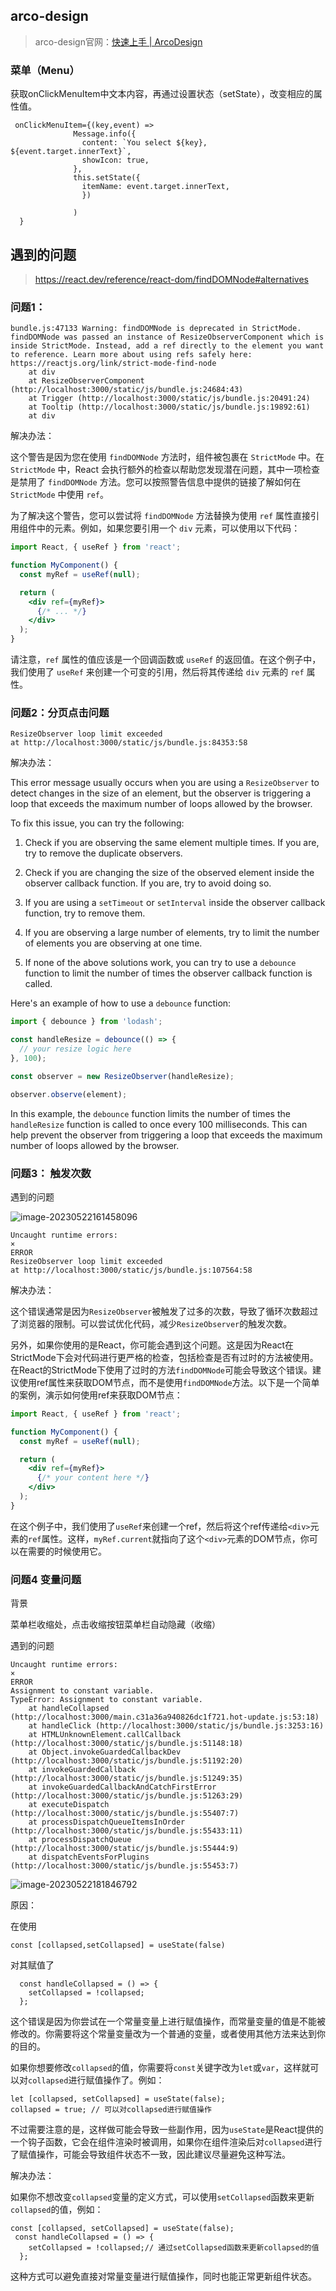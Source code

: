 ## arco-design

> arco-design官网：[快速上手 | ArcoDesign](https://arco.design/react/docs/start)

### 菜单（Menu）



获取onClickMenuItem中文本内容，再通过设置状态（setState），改变相应的属性值。

```
 onClickMenuItem={(key,event) =>
              Message.info({
                content: `You select ${key}, ${event.target.innerText}`,
                showIcon: true,
              }, 
              this.setState({  
                itemName: event.target.innerText,
                })
              
              )
  }
```









## 遇到的问题

> https://react.dev/reference/react-dom/findDOMNode#alternatives



### 问题1：

```
bundle.js:47133 Warning: findDOMNode is deprecated in StrictMode. findDOMNode was passed an instance of ResizeObserverComponent which is inside StrictMode. Instead, add a ref directly to the element you want to reference. Learn more about using refs safely here: https://reactjs.org/link/strict-mode-find-node
    at div
    at ResizeObserverComponent (http://localhost:3000/static/js/bundle.js:24684:43)
    at Trigger (http://localhost:3000/static/js/bundle.js:20491:24)
    at Tooltip (http://localhost:3000/static/js/bundle.js:19892:61)
    at div
```



解决办法：

这个警告是因为您在使用 `findDOMNode` 方法时，组件被包裹在 `StrictMode` 中。在 `StrictMode` 中，React 会执行额外的检查以帮助您发现潜在问题，其中一项检查是禁用了 `findDOMNode` 方法。您可以按照警告信息中提供的链接了解如何在 `StrictMode` 中使用 `ref`。

为了解决这个警告，您可以尝试将 `findDOMNode` 方法替换为使用 `ref` 属性直接引用组件中的元素。例如，如果您要引用一个 `div` 元素，可以使用以下代码：

```jsx
import React, { useRef } from 'react';

function MyComponent() {
  const myRef = useRef(null);

  return (
    <div ref={myRef}>
      {/* ... */}
    </div>
  );
}
```

请注意，`ref` 属性的值应该是一个回调函数或 `useRef` 的返回值。在这个例子中，我们使用了 `useRef` 来创建一个可变的引用，然后将其传递给 `div` 元素的 `ref` 属性。

### 问题2：分页点击问题

```
ResizeObserver loop limit exceeded
at http://localhost:3000/static/js/bundle.js:84353:58
```



解决办法：

This error message usually occurs when you are using a `ResizeObserver` to detect changes in the size of an element, but the observer is triggering a loop that exceeds the maximum number of loops allowed by the browser. 

To fix this issue, you can try the following:

1. Check if you are observing the same element multiple times. If you are, try to remove the duplicate observers.

2. Check if you are changing the size of the observed element inside the observer callback function. If you are, try to avoid doing so.

3. If you are using a `setTimeout` or `setInterval` inside the observer callback function, try to remove them.

4. If you are observing a large number of elements, try to limit the number of elements you are observing at one time.

5. If none of the above solutions work, you can try to use a `debounce` function to limit the number of times the observer callback function is called. 

Here's an example of how to use a `debounce` function:

```js
import { debounce } from 'lodash';

const handleResize = debounce(() => {
  // your resize logic here
}, 100);

const observer = new ResizeObserver(handleResize);

observer.observe(element);
```

In this example, the `debounce` function limits the number of times the `handleResize` function is called to once every 100 milliseconds. This can help prevent the observer from triggering a loop that exceeds the maximum number of loops allowed by the browser.





### 问题3： 触发次数

遇到的问题

![image-20230522161458096](./assets/image-20230522161458096.png)

```
Uncaught runtime errors:
×
ERROR
ResizeObserver loop limit exceeded
at http://localhost:3000/static/js/bundle.js:107564:58
```

解决办法：

这个错误通常是因为`ResizeObserver`被触发了过多的次数，导致了循环次数超过了浏览器的限制。可以尝试优化代码，减少`ResizeObserver`的触发次数。

另外，如果你使用的是React，你可能会遇到这个问题。这是因为React在StrictMode下会对代码进行更严格的检查，包括检查是否有过时的方法被使用。在React的StrictMode下使用了过时的方法`findDOMNode`可能会导致这个错误。建议使用ref属性来获取DOM节点，而不是使用`findDOMNode`方法。以下是一个简单的案例，演示如何使用ref来获取DOM节点：

```jsx
import React, { useRef } from 'react';

function MyComponent() {
  const myRef = useRef(null);

  return (
    <div ref={myRef}>
      {/* your content here */}
    </div>
  );
}
```

在这个例子中，我们使用了`useRef`来创建一个ref，然后将这个ref传递给`<div>`元素的`ref`属性。这样，`myRef.current`就指向了这个`<div>`元素的DOM节点，你可以在需要的时候使用它。



### 问题4 变量问题

背景

菜单栏收缩处，点击收缩按钮菜单栏自动隐藏（收缩）

遇到的问题

```
Uncaught runtime errors:
×
ERROR
Assignment to constant variable.
TypeError: Assignment to constant variable.
    at handleCollapsed (http://localhost:3000/main.c31a36a940826dc1f721.hot-update.js:53:18)
    at handleClick (http://localhost:3000/static/js/bundle.js:3253:16)
    at HTMLUnknownElement.callCallback (http://localhost:3000/static/js/bundle.js:51148:18)
    at Object.invokeGuardedCallbackDev (http://localhost:3000/static/js/bundle.js:51192:20)
    at invokeGuardedCallback (http://localhost:3000/static/js/bundle.js:51249:35)
    at invokeGuardedCallbackAndCatchFirstError (http://localhost:3000/static/js/bundle.js:51263:29)
    at executeDispatch (http://localhost:3000/static/js/bundle.js:55407:7)
    at processDispatchQueueItemsInOrder (http://localhost:3000/static/js/bundle.js:55433:11)
    at processDispatchQueue (http://localhost:3000/static/js/bundle.js:55444:9)
    at dispatchEventsForPlugins (http://localhost:3000/static/js/bundle.js:55453:7)
```

![image-20230522181846792](./assets/image-20230522181846792.png)

原因：

在使用

```
const [collapsed,setCollapsed] = useState(false)
```

对其赋值了

```
  const handleCollapsed = () => {
    setCollapsed = !collapsed;
  };
```

这个错误是因为你尝试在一个常量变量上进行赋值操作，而常量变量的值是不能被修改的。你需要将这个常量变量改为一个普通的变量，或者使用其他方法来达到你的目的。



如果你想要修改`collapsed`的值，你需要将`const`关键字改为`let`或`var`，这样就可以对`collapsed`进行赋值操作了。例如：

```
let [collapsed, setCollapsed] = useState(false);
collapsed = true; // 可以对collapsed进行赋值操作
```

不过需要注意的是，这样做可能会导致一些副作用，因为`useState`是React提供的一个钩子函数，它会在组件渲染时被调用，如果你在组件渲染后对`collapsed`进行了赋值操作，可能会导致组件状态不一致，因此建议尽量避免这种写法。

解决办法：

 如果你不想改变`collapsed`变量的定义方式，可以使用`setCollapsed`函数来更新`collapsed`的值，例如：

```
const [collapsed, setCollapsed] = useState(false);
 const handleCollapsed = () => {
    setCollapsed = !collapsed;// 通过setCollapsed函数来更新collapsed的值
  };
```

这种方式可以避免直接对常量变量进行赋值操作，同时也能正常更新组件状态。
